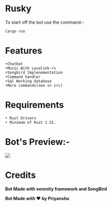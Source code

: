 # Rusky
To start off the bot use the command:-
```
Cargo run
```

# Features
```
•Chatbot
•Music With Lavalink-rs 
•Songbird Implenementation
•Command handler
•Sql Working database
•More commands(see in src)
```

# Requirements
```
• Rust Drivers
• Minimum of Rust 1.51.
```

# Bot's Preview:-

<img src="https://cdn.discordapp.com/avatars/833258899897450538/afdbeda1089115b3da58c0a6b8e47d9c.webp?size=1024">

# Credits

**Bot Made with serenity framework and SongBird**

**Bot Made with ❤️ by Priyanshu**

